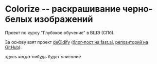# Colorize -- раскрашивание черно-белых изображений

Проект по курсу "Глубокое обучение" в ВШЭ (СПб).

За основу взят проект [deOldify](https://deoldify.ai/) ([блог-пост на fast.ai](https://www.fast.ai/2019/05/03/decrappify/), [репозиторий на GitHub](https://github.com/jantic/DeOldify)).

*здесь когда-нибудь будет описание*